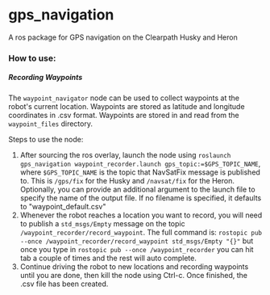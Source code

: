 # gps_navigation
A ros package for GPS navigation on the Clearpath Husky and Heron

### How to use:
##### Recording Waypoints
The `waypoint_navigator` node can be used to collect waypoints at the robot's current location.  Waypoints are stored as latitude and longitude coordinates in .csv format.  Waypoints are stored in and read from the `waypoint_files` directory.

Steps to use the node:
1. After sourcing the ros overlay, launch the node using `roslaunch gps_navigation waypoint_recorder.launch gps_topic:=$GPS_TOPIC_NAME`, where `$GPS_TOPIC_NAME` is the topic that NavSatFix message is published to.  This is `/gps/fix` for the Husky and `/navsat/fix` for the Heron.  Optionally, you can provide an additional argument to the launch file to specify the name of the output file.  If no filename is specified, it defaults to "waypoint_default.csv"
2. Whenever the robot reaches a location you want to record, you will need to publish a `std_msgs/Empty` message on the topic `/waypoint_recorder/record_waypoint`.  The full command is: `rostopic pub --once /waypoint_recorder/record_waypoint std_msgs/Empty "{}"` but once you type in `rostopic pub --once /waypoint_recorder` you can hit tab a couple of times and the rest will auto complete.
3. Continue driving the robot to new locations and recording waypoints until you are done, then kill the node using Ctrl-c.  Once finished, the .csv file has been created.

